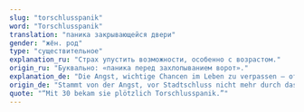```yaml
---
slug: "torschlusspanik"
word: "Torschlusspanik"
translation: "паника закрывающейся двери"
gender: "жён. род"
type: "существительное"
explanation_ru: "Страх упустить возможности, особенно с возрастом."
origin_ru: "Буквально: «паника перед захлопыванием ворот»."
explanation_de: "Die Angst, wichtige Chancen im Leben zu verpassen – oft bei zunehmendem Alter."
origin_de: "Stammt von der Angst, vor Stadtschluss nicht mehr durch das Tor zu kommen."
quote: "“Mit 30 bekam sie plötzlich Torschlusspanik.”"
---
```

